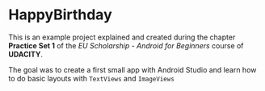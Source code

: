 # HappyBirthday
This is an example project explained and created during the chapter **Practice Set 1** of the *EU Scholarship - Android for Beginners* course of **UDACITY**.

The goal was to create a first small app with Android Studio and learn how to do basic layouts with `TextViews` and `ImageViews`
